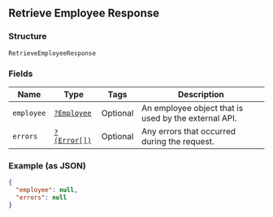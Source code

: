## Retrieve Employee Response

### Structure

`RetrieveEmployeeResponse`

### Fields

| Name | Type | Tags | Description |
|  --- | --- | --- | --- |
| `employee` | [`?Employee`](/doc/models/employee.md) | Optional | An employee object that is used by the external API. |
| `errors` | [`?(Error[])`](/doc/models/error.md) | Optional | Any errors that occurred during the request. |

### Example (as JSON)

```json
{
  "employee": null,
  "errors": null
}
```

